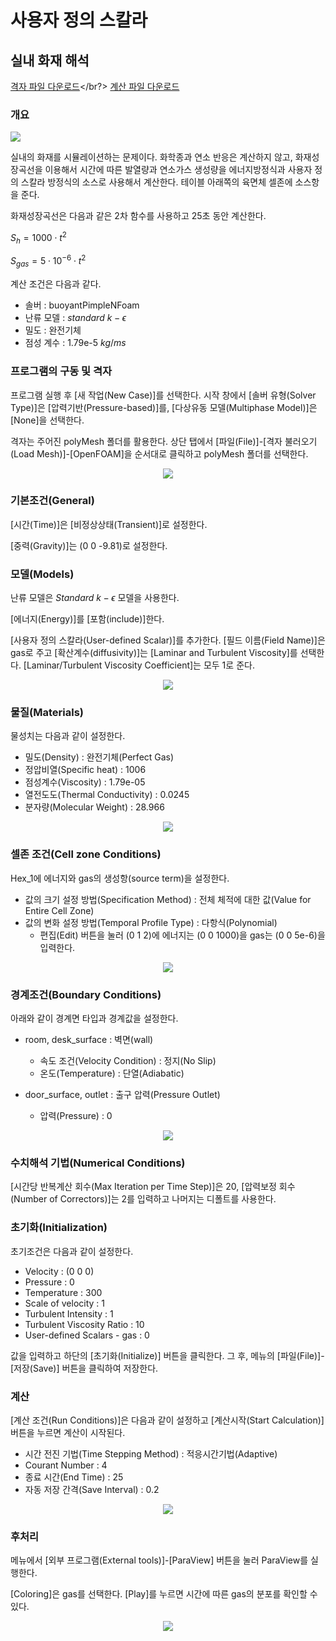 # 사용자 정의 스칼라

## 실내 화재 해석 

[격자 파일 다운로드](https://drive.google.com/file/d/1ySpMPSdtioU4DSJrWAKJEsCT0wihKo44/view?usp=sharing)</br?>
[계산 파일 다운로드](https://drive.google.com/file/d/1NH75is3AIN0Kl1nSYRWy58OgKT8UTRCJ/view?usp=sharing)

### 개요 

[![](https://github.com/nextfoam/baram-pages/raw/main/screenshots/fireInRoom/intro.png)](https://github.com/nextfoam/baram-pages/raw/main/screenshots/fireInRoom/intro.png)

실내의 화재를 시뮬레이션하는 문제이다. 화학종과 연소 반응은 계산하지 않고, 화재성장곡선을 이용해서 시간에 따른 발열량과 연소가스 생성량을 에너지방정식과 사용자 정의 스칼라 방정식의 소스로 사용해서 계산한다. 테이블 아래쪽의 육면체 셀존에 소스항을 준다.

화재성장곡선은 다음과 같은 2차 함수를 사용하고 25초 동안 계산한다. 

$S_h = 1000 \cdot t^2$

$S_{gas} = 5 \cdot 10^{-6} \cdot t^2$

계산 조건은 다음과 같다. 

+ 솔버 : buoyantPimpleNFoam 
+ 난류 모델 : $standard$ $k-\epsilon$
+ 밀도 : 완전기체
+ 점성 계수 : 1.79e-5 $kg/ms$

### 프로그램의 구동 및 격자

프로그램 실행 후 [새 작업(New Case)]를 선택한다. 시작 창에서 [솔버 유형(Solver Type)]은 [압력기반(Pressure-based)]를, [다상유동 모델(Multiphase Model)]은 [None]을 선택한다.

격자는 주어진 polyMesh 폴더를 활용한다. 상단 탭에서 [파일(File)]-[격자 불러오기(Load Mesh)]-[OpenFOAM]을 순서대로 클릭하고 polyMesh 폴더를 선택한다. 

<p style="text-align: center">
    <img src="https://github.com/nextfoam/baram-pages/raw/main/screenshots/fireInRoom/mesh.png"><br>
</p>

### 기본조건(General)

[시간(Time)]은 [비정상상태(Transient)]로 설정한다.

[중력(Gravity)]는 (0 0 -9.81)로 설정한다.


### 모델(Models)

난류 모델은 $Standard$ $k-\epsilon$ 모델을 사용한다.

[에너지(Energy)]를 [포함(include)]한다.

[사용자 정의 스칼라(User-defined Scalar)]를 추가한다. [필드 이름(Field Name)]은 gas로 주고 [확산계수(diffusivity)]는 [Laminar and Turbulent Viscosity]를 선택한다. [Laminar/Turbulent Viscosity Coefficient]는 모두 1로 준다.

<p style="text-align: center">
    <img src="https://github.com/nextfoam/baram-pages/raw/main/screenshots/fireInRoom/uds.png"><br>
</p>

### 물질(Materials)

물성치는 다음과 같이 설정한다.

+ 밀도(Density) : 완전기체(Perfect Gas)
+ 정압비열(Specific heat) : 1006
+ 점성계수(Viscosity) : 1.79e-05
+ 열전도도(Thermal Conductivity) : 0.0245
+ 분자량(Molecular Weight) : 28.966

<p style="text-align: center">
    <img src="https://github.com/nextfoam/baram-pages/raw/main/screenshots/train/mat.png"><br>
</p>

### 셀존 조건(Cell zone Conditions) 

Hex_1에 에너지와 gas의 생성항(source term)을 설정한다. 

+ 값의 크기 설정 방법(Specification Method) : 전체 체적에 대한 값(Value for Entire Cell Zone)
+ 값의 변화 설정 방법(Temporal Profile Type) : 다항식(Polynomial)
    + 편집(Edit) 버튼을 눌러 (0 1 2)에 에너지는 (0 0 1000)을 gas는 (0 0 5e-6)을 입력한다.

<p style="text-align: center">
    <img src="https://github.com/nextfoam/baram-pages/raw/main/screenshots/fireInRoom/cellZone.png"><br>
</p>

### 경계조건(Boundary Conditions)

아래와 같이 경계면 타입과 경계값을 설정한다.

+ room, desk\_surface : 벽면(wall)
    + 속도 조건(Velocity Condition) : 정지(No Slip)
    + 온도(Temperature) : 단열(Adiabatic)

+ door_surface, outlet : 출구 압력(Pressure Outlet)
    + 압력(Pressure)  : 0

<p style="text-align: center">
    <img src="https://github.com/nextfoam/baram-pages/raw/main/screenshots/train/outletbc.png">
</p>

### 수치해석 기법(Numerical Conditions)

[시간당 반복계산 회수(Max Iteration per Time Step)]은 20, [압력보정 회수(Number of Correctors)]는 2를 입력하고 나머지는 디폴트를 사용한다.


### 초기화(Initialization)

초기조건은 다음과 같이 설정한다.

+ Velocity : (0 0 0)
+ Pressure : 0
+ Temperature : 300
+ Scale of velocity : 1 
+ Turbulent Intensity : 1
+ Turbulent Viscosity Ratio : 10
+ User-defined Scalars - gas : 0

값을 입력하고 하단의 [초기화(Initialize)] 버튼을 클릭한다. 그 후, 메뉴의 [파일(File)]-[저장(Save)] 버튼을 클릭하여 저장한다.

### 계산

[계산 조건(Run Conditions)]은 다음과 같이 설정하고 [계산시작(Start Calculation)] 버튼을 누르면 계산이 시작된다.

+ 시간 전진 기법(Time Stepping Method) : 적응시간기법(Adaptive)
+ Courant Number : 4
+ 종료 시간(End Time) : 25
+ 자동 저장 간격(Save Interval) : 0.2

<p style="text-align: center">
    <img src="https://github.com/nextfoam/baram-pages/raw/main/screenshots/fireInRoom/run.png"><br>
</p>


### 후처리

메뉴에서 [외부 프로그램(External tools)]-[ParaView] 버튼을 눌러 ParaView를 실행한다.

[Coloring]은 gas를 선택한다. [Play]를 누르면 시간에 따른 gas의 분포를 확인할 수 있다.

<p style="text-align: center">
    <img src="https://github.com/nextfoam/baram-pages/raw/main/screenshots/fireInRoom/contour.png"><br>
</p>

